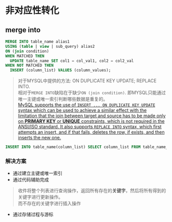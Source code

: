 # 非对应性转化
## merge into
``` SQL
MERGE INTO table_name alias1
USING (table | view | sub_query) alias2
ON (join condition)
WHEN MATCHED THEN
  UPDATE table_name SET col1 = col_val1, col2 = col2_val
WHEN NOT MATCHED THEN
  INSERT (column_list) VALUES (column_values);
```
> 对于MYSQL中提供的方法: ON DUPLICATE KEY UPDATE; REPLACE INTO.  
相对于```MERGE INTO```缺陷在于缺少```ON (join condition)```. 即MYSQL只能通过唯一主键或唯一索引判断哪些数据是重复的。  
[MySQL supports the use of ```INSERT ... ON DUPLICATE KEY UPDATE``` syntax which can be used to achieve a similar effect with the limitation that the join between target and source has to be made only on **PRIMARY KEY** or **UNIQUE** constraints, which is not required in the ANSI/ISO standard. It also supports ```REPLACE INTO``` syntax, which first attempts an insert, and if that fails, deletes the row, if exists, and then inserts the new one.](https://stackoverflow.com/questions/42663074/is-merge-statement-available-in-mysql)

``` SQL
INSERT INTO table_name(column_list) SELECT column_list FROM table_name_new ON DUPLICATE KEY UPDATE 
```
### 解决方案
- 通过建立主键或唯一索引
- 通过代码辅助完成
> 收件将整个列表进行查询操作，返回所有存在的**关键字**，然后将所有得到的关键字进行更新操作。  
而不存在的关键字进行插入操作
- 通过存储过程与游标
